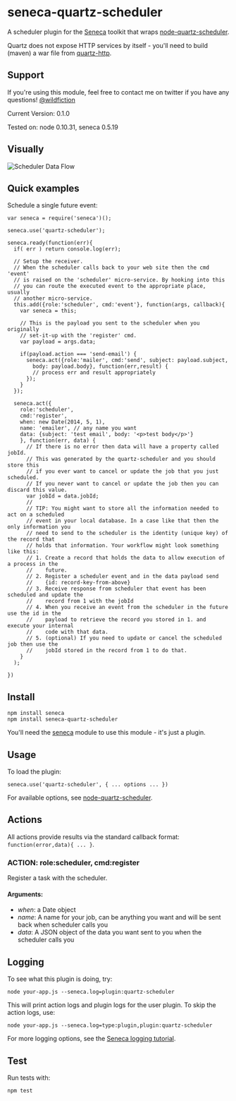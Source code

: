 # seneca-quartz-scheduler

A scheduler plugin for the [Seneca](http://senecajs.org) toolkit that wraps [node-quartz-scheduler](https://github.com/nherment/node-quartz-scheduler).

Quartz does not expose HTTP services by itself - you'll need to build (maven) a war file from [quartz-http](https://github.com/nherment/quartz-http).

## Support

If you're using this module, feel free to contact me on twitter if you
have any questions! [@wildfiction](http://twitter.com/wildfiction)

Current Version: 0.1.0

Tested on: node 0.10.31, seneca 0.5.19

## Visually

![Scheduler Data Flow](https://raw.githubusercontent.com/guyellis/seneca-quartz-scheduler/master/docs/scheduler-data-flow.png "Scheduler Data Flow")

## Quick examples

Schedule a single future event:

```
var seneca = require('seneca')();

seneca.use('quartz-scheduler');

seneca.ready(function(err){
  if( err ) return console.log(err);

  // Setup the receiver.
  // When the scheduler calls back to your web site then the cmd 'event'
  // is raised on the 'scheduler' micro-service. By hooking into this
  // you can route the executed event to the appropriate place, usually
  // another micro-service.
  this.add({role:'scheduler', cmd:'event'}, function(args, callback){
    var seneca = this;

    // This is the payload you sent to the scheduler when you originally
    // set-it-up with the 'register' cmd.
    var payload = args.data;

    if(payload.action === 'send-email') {
      seneca.act({role:'mailer', cmd:'send', subject: payload.subject, 
        body: payload.body}, function(err,result) {
        // process err and result appropriately
      });
    }
  });

  seneca.act({
    role:'scheduler',
    cmd:'register',
    when: new Date(2014, 5, 1),
    name: 'emailer', // any name you want
    data: {subject: 'test email', body: '<p>test body</p>'}
    }, function(err, data) {
      // If there is no error then data will have a property called jobId.
      // This was generated by the quartz-scheduler and you should store this
      // if you ever want to cancel or update the job that you just scheduled.
      // If you never want to cancel or update the job then you can discard this value.
      var jobId = data.jobId;
      //
      // TIP: You might want to store all the information needed to act on a scheduled
      // event in your local database. In a case like that then the only information you
      // need to send to the scheduler is the identity (unique key) of the record that
      // holds that information. Your workflow might look something like this:
      // 1. Create a record that holds the data to allow execution of a process in the 
      //    future.
      // 2. Register a scheduler event and in the data payload send 
      //    {id: record-key-from-above}
      // 3. Receive response from scheduler that event has been scheduled and update the 
      //    record from 1 with the jobId
      // 4. When you receive an event from the scheduler in the future use the id in the 
      //    payload to retrieve the record you stored in 1. and execute your internal 
      //    code with that data.
      // 5. (optional) If you need to update or cancel the scheduled job then use the 
      //    jobId stored in the record from 1 to do that.
    }
  );

})
```

## Install

```
npm install seneca
npm install seneca-quartz-scheduler
```

You'll need the [seneca](http://github.com/rjrodger/seneca) module to use this module - it's just a plugin.


## Usage

To load the plugin:

```
seneca.use('quartz-scheduler', { ... options ... })
```

For available options, see [node-quartz-scheduler](https://github.com/nherment/node-quartz-scheduler).


## Actions

All actions provide results via the standard callback format: <code>function(error,data){ ... }</code>.


### ACTION: role:scheduler, cmd:register

Register a task with the scheduler.

#### Arguments:

   * _when_: a Date object
   * _name_: A name for your job, can be anything you want and will be sent back when scheduler calls you
   * _data_: A JSON object of the data you want sent to you when the scheduler calls you

## Logging

To see what this plugin is doing, try:

```
node your-app.js --seneca.log=plugin:quartz-scheduler
```

This will print action logs and plugin logs for the user plugin. To skip the action logs, use:

```
node your-app.js --seneca.log=type:plugin,plugin:quartz-scheduler
```

For more logging options, see the [Seneca logging tutorial](http://senecajs.org/logging-example.html).


## Test

Run tests with:

```
npm test
```